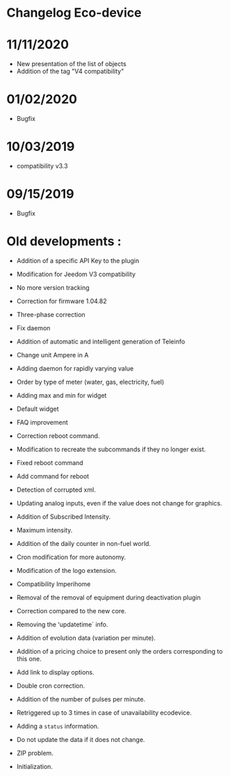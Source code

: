# Changelog Eco-device

# 11/11/2020

- New presentation of the list of objects
- Addition of the tag "V4 compatibility"

# 01/02/2020

- Bugfix

# 10/03/2019

- compatibility v3.3

# 09/15/2019

- Bugfix


# Old developments :

-   Addition of a specific API Key to the plugin

-   Modification for Jeedom V3 compatibility

-   No more version tracking

-   Correction for firmware 1.04.82

-   Three-phase correction

-   Fix daemon

-   Addition of automatic and intelligent generation of
    Teleinfo

-   Change unit Ampere in A

-   Adding daemon for rapidly varying value

-   Order by type of meter (water, gas, electricity, fuel)

-   Adding max and min for widget

-   Default widget

-   FAQ improvement

-   Correction reboot command.

-   Modification to recreate the subcommands if they
    no longer exist.

-   Fixed reboot command

-   Add command for reboot

-   Detection of corrupted xml.

-   Updating analog inputs, even if the value does not change
    for graphics.

-   Addition of Subscribed Intensity.

-   Maximum intensity.

-   Addition of the daily counter in non-fuel world.

-   Cron modification for more autonomy.

-   Modification of the logo extension.

-   Compatibility Imperihome

-   Removal of the removal of equipment during deactivation
    plugin

-   Correction compared to the new core.

-   Removing the ʻupdatetime` info.

-   Addition of evolution data (variation per minute).

-   Addition of a pricing choice to present only the orders
    corresponding to this one.

-   Add link to display options.

-   Double cron correction.

-   Addition of the number of pulses per minute.

-   Retriggered up to 3 times in case of unavailability
    ecodevice.

-   Adding a `status` information.

-   Do not update the data if it does not change.

-   ZIP problem.

-   Initialization.

